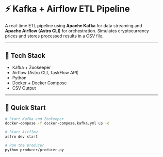 # ⚡ Kafka + Airflow ETL Pipeline

A real-time ETL pipeline using **Apache Kafka** for data streaming and **Apache Airflow (Astro CLI)** for orchestration. Simulates cryptocurrency prices and stores processed results in a CSV file.

---

## 🔧 Tech Stack

- Kafka + Zookeeper  
- Airflow (Astro CLI, TaskFlow API)  
- Python  
- Docker + Docker Compose  
- CSV Output

---

## 🚀 Quick Start

```bash
# Start Kafka and Zookeeper
docker-compose -f docker-compose.kafka.yml up -d

# Start Airflow
astro dev start

# Run the producer
python producer/producer.py
